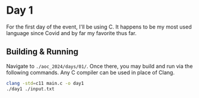 # Day 1

For the first day of the event, I'll be using C. It happens to be my most used 
language since Covid and by far my favorite thus far.

## Building & Running

Navigate to `./aoc_2024/days/01/`. Once there, you may build and run via the 
following commands. Any C compiler can be used in place of Clang.

```bash
clang -std=c11 main.c -o day1
./day1 ./input.txt
```
